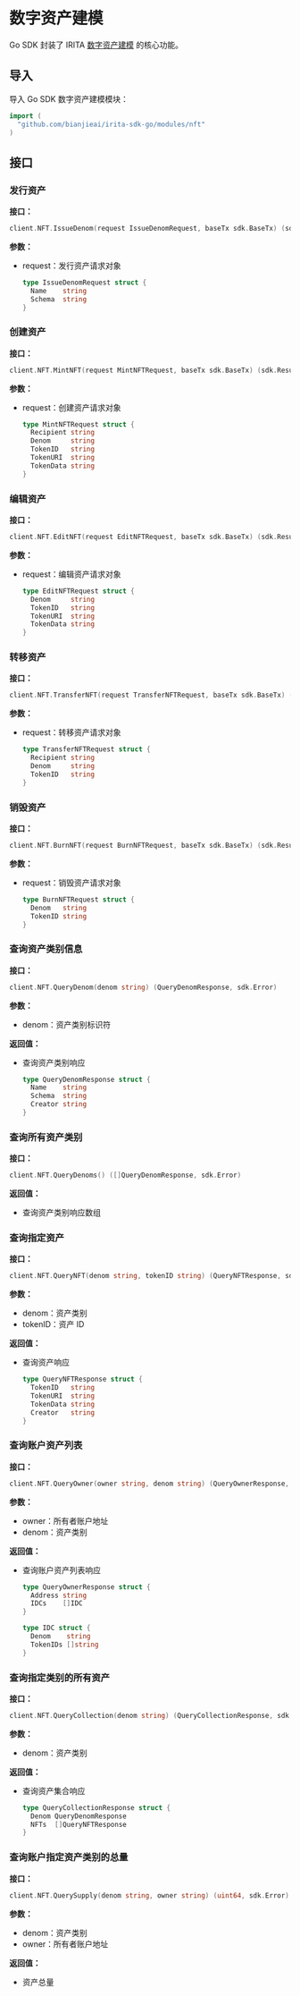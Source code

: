 <!--
order: 2
-->

# 数字资产建模

Go SDK 封装了 IRITA [数字资产建模](../../../core_modules/nft.md) 的核心功能。

## 导入

导入 Go SDK 数字资产建模模块：

```go
import (
  "github.com/bianjieai/irita-sdk-go/modules/nft"
)
```

## 接口

### 发行资产

**接口：**

```go
client.NFT.IssueDenom(request IssueDenomRequest, baseTx sdk.BaseTx) (sdk.ResultTx, sdk.Error)
```

**参数：**

- request：发行资产请求对象

  ```go
  type IssueDenomRequest struct {
    Name    string
    Schema  string
  }
  ```

### 创建资产

**接口：**

```go
client.NFT.MintNFT(request MintNFTRequest, baseTx sdk.BaseTx) (sdk.ResultTx, sdk.Error)
```

**参数：**

- request：创建资产请求对象

  ```go
  type MintNFTRequest struct {
    Recipient string
    Denom     string
    TokenID   string
    TokenURI  string
    TokenData string
  }
  ```

### 编辑资产

**接口：**

```go
client.NFT.EditNFT(request EditNFTRequest, baseTx sdk.BaseTx) (sdk.ResultTx, sdk.Error)
```

**参数：**

- request：编辑资产请求对象

  ```go
  type EditNFTRequest struct {
    Denom     string
    TokenID   string
    TokenURI  string
    TokenData string
  }
  ```

### 转移资产

**接口：**

```go
client.NFT.TransferNFT(request TransferNFTRequest, baseTx sdk.BaseTx) (sdk.ResultTx, sdk.Error)
```

**参数：**

- request：转移资产请求对象

  ```go
  type TransferNFTRequest struct {
    Recipient string
    Denom     string
    TokenID   string
  }
  ```

### 销毁资产

**接口：**

```go
client.NFT.BurnNFT(request BurnNFTRequest, baseTx sdk.BaseTx) (sdk.ResultTx, sdk.Error)
```

**参数：**

- request：销毁资产请求对象

  ```go
  type BurnNFTRequest struct {
    Denom   string
    TokenID string
  }
  ```

### 查询资产类别信息

**接口：**

```go
client.NFT.QueryDenom(denom string) (QueryDenomResponse, sdk.Error)
```

**参数：**

- denom：资产类别标识符

**返回值：**

- 查询资产类别响应

  ```go
  type QueryDenomResponse struct {
    Name    string
    Schema  string
    Creator string
  }
  ```

### 查询所有资产类别

**接口：**

```go
client.NFT.QueryDenoms() ([]QueryDenomResponse, sdk.Error)
```

**返回值：**

- 查询资产类别响应数组

### 查询指定资产

**接口：**

```go
client.NFT.QueryNFT(denom string, tokenID string) (QueryNFTResponse, sdk.Error)
```

**参数：**

- denom：资产类别
- tokenID：资产 ID

**返回值：**

- 查询资产响应

  ```go
  type QueryNFTResponse struct {
    TokenID   string
    TokenURI  string
    TokenData string
    Creator   string
  }
  ```

### 查询账户资产列表

**接口：**

```go
client.NFT.QueryOwner(owner string, denom string) (QueryOwnerResponse, sdk.Error)
```

**参数：**

- owner：所有者账户地址
- denom：资产类别

**返回值：**

- 查询账户资产列表响应

  ```go
  type QueryOwnerResponse struct {
    Address string
    IDCs    []IDC
  }

  type IDC struct {
    Denom    string
    TokenIDs []string
  }
  ```

### 查询指定类别的所有资产

**接口：**

```go
client.NFT.QueryCollection(denom string) (QueryCollectionResponse, sdk.Error)
```

**参数：**

- denom：资产类别

**返回值：**

- 查询资产集合响应

  ```go
  type QueryCollectionResponse struct {
    Denom QueryDenomResponse
    NFTs  []QueryNFTResponse
  }
  ```

### 查询账户指定资产类别的总量

**接口：**

```go
client.NFT.QuerySupply(denom string, owner string) (uint64, sdk.Error)
```

**参数：**

- denom：资产类别
- owner：所有者账户地址

**返回值：**

- 资产总量
